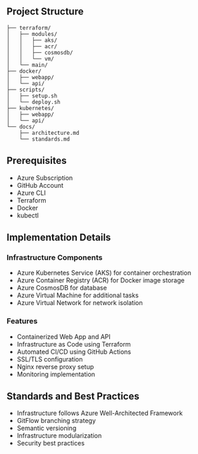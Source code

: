 ## Project Structure

```
├── terraform/
│   ├── modules/
│   │   ├── aks/
│   │   ├── acr/
│   │   ├── cosmosdb/
│   │   └── vm/
│   └── main/
├── docker/
│   ├── webapp/
│   └── api/
├── scripts/
│   ├── setup.sh
│   └── deploy.sh
├── kubernetes/
│   ├── webapp/
│   └── api/
└── docs/
    ├── architecture.md
    └── standards.md
```

## Prerequisites

- Azure Subscription
- GitHub Account
- Azure CLI
- Terraform
- Docker
- kubectl

## Implementation Details

### Infrastructure Components

- Azure Kubernetes Service (AKS) for container orchestration
- Azure Container Registry (ACR) for Docker image storage
- Azure CosmosDB for database
- Azure Virtual Machine for additional tasks
- Azure Virtual Network for network isolation

### Features

- Containerized Web App and API
- Infrastructure as Code using Terraform
- Automated CI/CD using GitHub Actions
- SSL/TLS configuration
- Nginx reverse proxy setup
- Monitoring implementation

## Standards and Best Practices

- Infrastructure follows Azure Well-Architected Framework
- GitFlow branching strategy
- Semantic versioning
- Infrastructure modularization
- Security best practices
